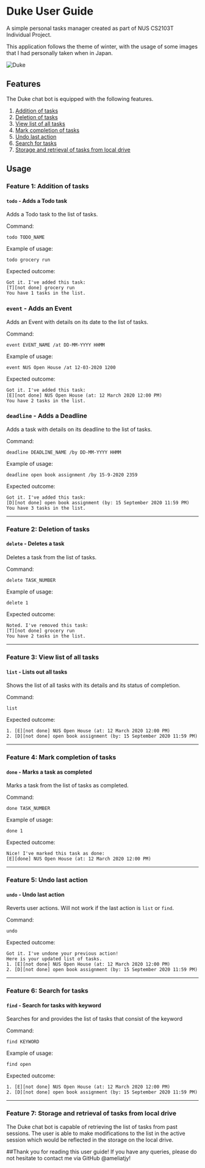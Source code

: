 # Duke User Guide
A simple personal tasks manager created as part of NUS CS2103T Individual Project.

This application follows the theme of winter, with the usage of some images that I had personally taken when in Japan.

![Duke](./Ui.png)

## Features 
The Duke chat bot is equipped with the following features.
1. [Addition of tasks](#feature-1-addition-of-tasks)
2. [Deletion of tasks](#feature-2-deletion-of-tasks)
3. [View list of all tasks](#feature-3-view-list-of-all-tasks)
4. [Mark completion of tasks](#feature-4-mark-completion-of-tasks)
5. [Undo last action](#feature-5-undo-last-action)
6. [Search for tasks](#feature-6-search-for-tasks)
7. [Storage and retrieval of tasks from local drive](#feature-7-storage-and-retrieval-of-tasks-from-local-drive)

## Usage
### Feature 1: Addition of tasks
#### `todo` - Adds a Todo task

Adds a Todo task to the list of tasks.

Command:

    todo TODO_NAME

Example of usage: 

    todo grocery run

Expected outcome:

    Got it. I've added this task:
    [T][not done] grocery run
    You have 1 tasks in the list.
    
### `event` - Adds an Event

Adds an Event with details on its date to the list of tasks.

Command:

    event EVENT_NAME /at DD-MM-YYYY HHMM

Example of usage: 

    event NUS Open House /at 12-03-2020 1200

Expected outcome:

    Got it. I've added this task:
    [E][not done] NUS Open House (at: 12 March 2020 12:00 PM)
    You have 2 tasks in the list.

### `deadline` - Adds a Deadline

Adds a task with details on its deadline to the list of tasks.

Command:

    deadline DEADLINE_NAME /by DD-MM-YYYY HHMM

Example of usage: 

    deadline open book assignment /by 15-9-2020 2359

Expected outcome:

    Got it. I've added this task:
    [D][not done] open book assignment (by: 15 September 2020 11:59 PM)
    You have 3 tasks in the list.
___
### Feature 2: Deletion of tasks
#### `delete` - Deletes a task

Deletes a task from the list of tasks.

Command:

    delete TASK_NUMBER

Example of usage: 

    delete 1

Expected outcome:

    Noted. I've removed this task:
    [T][not done] grocery run
    You have 2 tasks in the list.
___
### Feature 3: View list of all tasks
#### `list` - Lists out all tasks

Shows the list of all tasks with its details and its status of completion.

Command:

    list

Expected outcome:

    1. [E][not done] NUS Open House (at: 12 March 2020 12:00 PM)
    2. [D][not done] open book assignment (by: 15 September 2020 11:59 PM)
___
### Feature 4: Mark completion of tasks
#### `done` - Marks a task as completed

Marks a task from the list of tasks as completed.

Command:

    done TASK_NUMBER

Example of usage: 

    done 1

Expected outcome:

    Nice! I've marked this task as done:
    [E][done] NUS Open House (at: 12 March 2020 12:00 PM)
___
### Feature 5: Undo last action
#### `undo` - Undo last action

Reverts user actions. Will not work if the last action is `list` or `find`.

Command:

    undo

Expected outcome:

    Got it. I've undone your previous action!
    Here is your updated list of tasks.
    1. [E][not done] NUS Open House (at: 12 March 2020 12:00 PM)
    2. [D][not done] open book assignment (by: 15 September 2020 11:59 PM)
___
### Feature 6: Search for tasks
#### `find` - Search for tasks with keyword

Searches for and provides the list of tasks that consist of the keyword

Command:

    find KEYWORD

Example of usage: 

    find open

Expected outcome:

    1. [E][not done] NUS Open House (at: 12 March 2020 12:00 PM)
    2. [D][not done] open book assignment (by: 15 September 2020 11:59 PM)
___
### Feature 7: Storage and retrieval of tasks from local drive
The Duke chat bot is capable of retrieving the list of tasks from past sessions. The user is able to make modifications
to the list in the active session which would be reflected in the storage on the local drive.

##Thank you for reading this user guide!
If you have any queries, please do not hesitate to contact me via GitHub @ameliatjy!